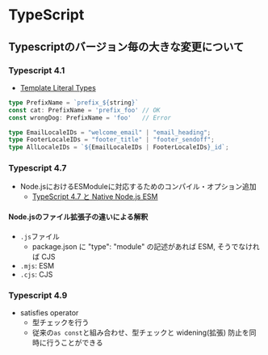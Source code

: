 # TypeScript

## Typescriptのバージョン毎の大きな変更について

### Typescript 4.1

- [Template Literal Types](https://www.typescriptlang.org/docs/handbook/2/template-literal-types.html)

```ts
type PrefixName = `prefix_${string}`
const cat: PrefixName = 'prefix_foo' // OK
const wrongDog: PrefixName = 'foo'   // Error

type EmailLocaleIDs = "welcome_email" | "email_heading";
type FooterLocaleIDs = "footer_title" | "footer_sendoff";
type AllLocaleIDs = `${EmailLocaleIDs | FooterLocaleIDs}_id`;
```

### Typescript 4.7

- Node.jsにおけるESModuleに対応するためのコンパイル・オプション追加
  - [TypeScript 4.7 と Native Node.js ESM](https://quramy.medium.com/typescript-4-7-%E3%81%A8-native-node-js-esm-189753a19ba8)

#### Node.jsのファイル拡張子の違いによる解釈

- `.js`ファイル
  - package.json に "type": "module" の記述があれば ESM, そうでなければ CJS
- `.mjs`: ESM
- `.cjs`: CJS

### Typescript 4.9

- satisfies operator
  - 型チェックを行う
  - 従来の`as const`と組み合わせ、型チェックと widening(拡張) 防止を同時に行うことができる
